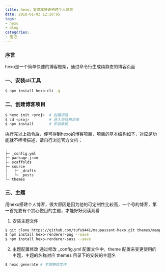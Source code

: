 ```yaml
---
title: hexo，零成本快速搭建个人博客
date: 2018-01-03 12:20:05
tags:
- hexo
- blog
categories:
- 笔记
---
```


### 序言
hexo是一个简单快速的博客框架，通过命令行生成纯静态的博客页面

### 一、安装cli工具
``` bash
$ npm install hexo-cli -g
```

### 二、创建博客项目
```bash
$ hexo init <proj>  # 创建项目
$ cd <proj>         # 进入项目根目录
$ npm install       # 安装依赖
```

执行完以上指令后，便可得到hexo的博客项目，项目的基本结构如下，对应是功能就不啰嗦描述，请自行浏览官方文档：
```
.
├─ _config.yml
├─ package.json
├─ scaffolds
├─ source
|   ├─ _drafts
|   └─ _posts
└─ themes
```

### 三、主题
用hexo搭建个人博客，很大原因是因为他的可定制性比较高，一个号的博客，第一首先要有个赏心悦目的主题，才能好好阅读观看
1.  安装主题文件
``` bash
$ git clone https://github.com/tufu9441/maupassant-hexo.git themes/maupassant
$ npm install hexo-renderer-pug --save
$ npm install hexo-renderer-sass --save
```
2. 主题配置修改
通过修改 _config.yml 配置文件中，theme 配置来变更使用的主题，主题的名称对应 themes 目录下的安装的主题名
``` bash
$ hexo generate # 生成静态文件
```